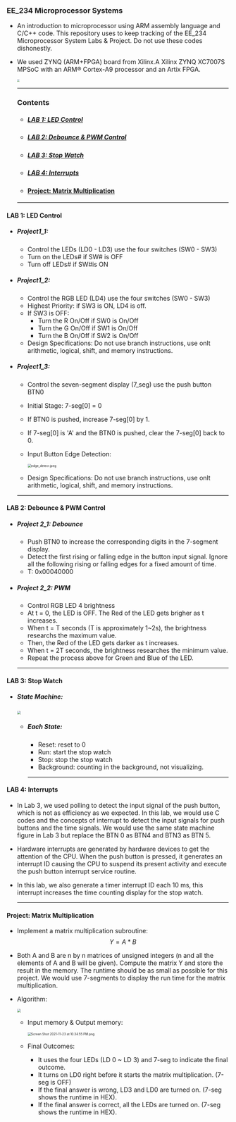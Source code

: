 ### EE_234 **Microprocessor Systems**

- An introduction to microprocessor using ARM assembly language and C/C++ code. This repository uses to keep tracking of the EE_234 Microprocessor System Labs & Project. Do not use these codes dishonestly.

- We used ZYNQ (ARM+FPGA) board from Xilinx.A Xilinx ZYNQ XC7007S MPSoC with an ARM® Cortex-A9 processor and an Artix FPGA.

  <img src="https://github.com/wantingw/Storage/blob/master/blackboard.png?raw=true" style="zoom: 33%;" />

  ---

  ### Contents
  
  - ##### [LAB 1: LED Control](#LAB-1:-LED-Control)
  
  - ##### [LAB 2: Debounce & PWM Control](#LAB-2:-Debounce-&-PWM-Control)
  
  - ##### [LAB 3: Stop Watch](#LAB-3:-Stop-Watch )
  
  - ##### [LAB 4: Interrupts](#LAB-4:-Interrupts)
  
  - #### [Project: Matrix Multiplication](#Project:-Matrix-Multiplication)
  
  ---
  
  

#### LAB 1: LED Control

- ##### Project1_1:

  - Control the LEDs (LD0 - LD3) use the four switches (SW0 - SW3)
  - Turn on the LEDs# if SW# is OFF
  - Turn off LEDs# if SW#is ON

- ##### Project1_2:

  - Control the RGB LED (LD4) use the four switches (SW0 - SW3)
  - Highest Priority: if SW3 is ON, LD4 is off.
  - If SW3 is OFF:
    - Turn the R On/Off if SW0 is On/Off
    - Turn the G On/Off if SW1 is On/Off
    - Turn the B On/Off if SW2 is On/Off
  - Design Specifications: Do not use branch instructions, use onlt arithmetic, logical, shift, and memory instructions.

- ##### Project1_3:

  - Control the seven-segment display (7_seg) use the push button BTN0

  - Initial Stage: 7-seg[0] = 0

  - If BTN0 is pushed, increase 7-seg[0] by 1.

  - If 7-seg[0] is 'A' and the BTN0 is pushed, clear the 7-seg[0] back to 0.

  - Input Button Edge Detection:

    <img src="https://github.com/wantingw/Storage/blob/master/edge_detecr.jpeg?raw=true" alt="edge_detecr.jpeg" style="zoom:50%;" />

  - Design Specifications: Do not use branch instructions, use onlt arithmetic, logical, shift, and memory instructions.

  ---

  

#### LAB 2: Debounce & PWM Control

- ##### Project 2_1: Debounce

  - Push BTN0 to increase the corresponding digits in the 7-segment display.
  - Detect the first rising or falling edge in the button input signal. Ignore all the following rising or falling edges for a fixed amount of time.
  - T: 0x00040000

- ##### Project 2_2: PWM

  - Control RGB LED 4 brightness
  - At t = 0, the LED is OFF. The Red of the LED gets brigher as t increases.
  - When t = T seconds (T is approximately 1~2s), the brightness researchs the maximum value.
  - Then, the Red of the LED gets darker as t increases.
  - When t = 2T seconds, the brightness researches the minimum value.
  - Repeat the process above for Green and Blue of the LED.

  ---

  

#### LAB 3: Stop Watch 

- ##### State Machine:

  <img src="https://github.com/wantingw/Storage/blob/master/state_machine.jpeg?raw=true" style="zoom: 50%;" />

  - ##### Each State:

    - Reset: reset to 0
    - Run: start the stop watch
    - Stop: stop the stop watch
    - Background: counting in the background, not visualizing. 

    ---

    

#### LAB 4: Interrupts

- In Lab 3, we used polling to detect the input signal of the push button, which is not as efficiency as we expected. In this lab, we would use C codes and the concepts of interrupt to detect the input signals for push buttons and the time signals. We would use the same state machine figure in Lab 3 but replace the BTN 0 as BTN4 and BTN3 as BTN 5.

- Hardware interrupts are generated by hardware devices to get the attention of the CPU. When the push button is pressed, it generates an interrupt ID causing the CPU to suspend its present activity and execute the push button interrupt service routine. 

- In this lab, we also generate a timer interrupt ID each 10 ms, this interrupt increases the time counting display for the stop watch.

  ---

  

#### Project: Matrix Multiplication

- Implement a matrix multiplication subroutine:
  $$
  Y = A * B
  $$

- Both A and B are n by n matrices of unsigned integers (n and all the elements of A and B will be given). Compute the matrix Y and store the result in the memory. The runtime should be as small as possible for this project. We would use 7-segments to display the run time for the matrix multiplication.

- Algorithm:

  <img src="https://raw.githubusercontent.com/wantingw/Storage/0a4d7078362edc7c463a77b4b603e592dae7ead8/Screen%20Shot%202021-11-23%20at%2010.31.55%20PM.png" style="zoom:50%;" />

  - Input memory & Output memory:

    <img src="https://github.com/wantingw/Storage/blob/master/Screen%20Shot%202021-11-23%20at%2010.34.55%20PM.png?raw=true" alt="Screen Shot 2021-11-23 at 10.34.55 PM.png" style="zoom:50%;" />

    

  - Final Outcomes:
    - It uses the four LEDs (LD 0 ~ LD 3) and 7-seg to indicate the final outcome.
    - It turns on LD0 right before it starts the matrix multiplication. (7-seg 
      is OFF)
    - If the final answer is wrong, LD3 and LD0 are turned on. (7-seg 
      shows the runtime in HEX).
    - If the final answer is correct, all the LEDs are turned on. (7-seg 
      shows the runtime in HEX).
